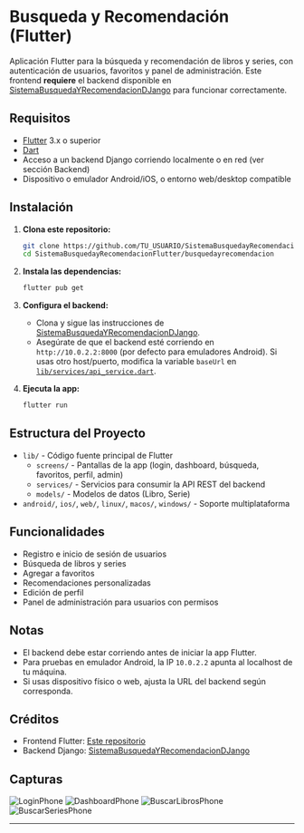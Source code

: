 # Busqueda y Recomendación (Flutter)

Aplicación Flutter para la búsqueda y recomendación de libros y series, con autenticación de usuarios, favoritos y panel de administración. Este frontend **requiere** el backend disponible en [SistemaBusquedaYRecomendacionDJango](https://github.com/Rebus2307/SistemaBusquedaYRecomendacionDJango.git) para funcionar correctamente.

## Requisitos

- [Flutter](https://flutter.dev/docs/get-started/install) 3.x o superior
- [Dart](https://dart.dev/get-dart)
- Acceso a un backend Django corriendo localmente o en red (ver sección Backend)
- Dispositivo o emulador Android/iOS, o entorno web/desktop compatible

## Instalación

1. **Clona este repositorio:**
   ```sh
   git clone https://github.com/TU_USUARIO/SistemaBusquedayRecomendacionFlutter.git
   cd SistemaBusquedayRecomendacionFlutter/busquedayrecomendacion
   ```

2. **Instala las dependencias:**
   ```sh
   flutter pub get
   ```

3. **Configura el backend:**
   - Clona y sigue las instrucciones de [SistemaBusquedaYRecomendacionDJango](https://github.com/Rebus2307/SistemaBusquedaYRecomendacionDJango.git).
   - Asegúrate de que el backend esté corriendo en `http://10.0.2.2:8000` (por defecto para emuladores Android). Si usas otro host/puerto, modifica la variable `baseUrl` en [`lib/services/api_service.dart`](lib/services/api_service.dart).

4. **Ejecuta la app:**
   ```sh
   flutter run
   ```

## Estructura del Proyecto

- `lib/` - Código fuente principal de Flutter
  - `screens/` - Pantallas de la app (login, dashboard, búsqueda, favoritos, perfil, admin)
  - `services/` - Servicios para consumir la API REST del backend
  - `models/` - Modelos de datos (Libro, Serie)
- `android/`, `ios/`, `web/`, `linux/`, `macos/`, `windows/` - Soporte multiplataforma

## Funcionalidades

- Registro e inicio de sesión de usuarios
- Búsqueda de libros y series
- Agregar a favoritos
- Recomendaciones personalizadas
- Edición de perfil
- Panel de administración para usuarios con permisos

## Notas

- El backend debe estar corriendo antes de iniciar la app Flutter.
- Para pruebas en emulador Android, la IP `10.0.2.2` apunta al localhost de tu máquina.
- Si usas dispositivo físico o web, ajusta la URL del backend según corresponda.

## Créditos

- Frontend Flutter: [Este repositorio](https://github.com/TU_USUARIO/SistemaBusquedayRecomendacionFlutter)
- Backend Django: [SistemaBusquedaYRecomendacionDJango](https://github.com/Rebus2307/SistemaBusquedaYRecomendacionDJango.git)

## Capturas

![LoginPhone](https://github.com/user-attachments/assets/01b4efb1-ea65-40c6-a200-4d3b46099ae3)
![DashboardPhone](https://github.com/user-attachments/assets/cfd4338d-3082-4697-ac8e-90046afdacc5)
![BuscarLibrosPhone](https://github.com/user-attachments/assets/899646e0-f7c5-482c-857e-05dfb9d07211)
![BuscarSeriesPhone](https://github.com/user-attachments/assets/1b2e2960-2a0a-4f8c-9c03-ac44c339c1fb)

---
